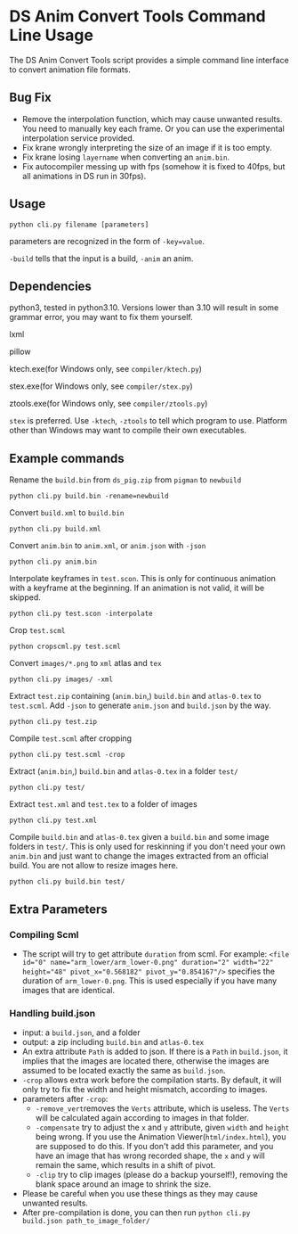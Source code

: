 # DS Anim Convert Tools Command Line Usage

The DS Anim Convert Tools script provides a simple command line interface to convert animation file formats.

## Bug Fix

- Remove the interpolation function, which may cause unwanted results. You need to manually key each frame. Or you can use the experimental interpolation service provided.
- Fix krane wrongly interpreting the size of an image if it is too empty.
- Fix krane losing `layername` when converting an `anim.bin`.
- Fix autocompiler messing up with fps (somehow it is fixed to 40fps, but all animations in DS run in 30fps).

## Usage

```shell
python cli.py filename [parameters]
```

parameters are recognized in the form of `-key=value`.

`-build` tells that the input is a build, `-anim` an anim.

## Dependencies

python3, tested in python3.10. Versions lower than 3.10 will result in some grammar error, you may want to fix them yourself.

lxml

pillow

ktech.exe(for Windows only, see `compiler/ktech.py`)

stex.exe(for Windows only, see `compiler/stex.py`)

ztools.exe(for Windows only, see `compiler/ztools.py`)

`stex` is preferred. Use `-ktech`, `-ztools` to tell which program to use. Platform other than Windows may want to compile their own executables. 

## Example commands

Rename the `build.bin` from `ds_pig.zip` from `pigman` to `newbuild`

```shell
python cli.py build.bin -rename=newbuild
```

Convert `build.xml` to `build.bin`

```shell
python cli.py build.xml
```

Convert `anim.bin` to `anim.xml`, or `anim.json` with `-json`

```shell
python cli.py anim.bin
```

Interpolate keyframes in `test.scon`. This is only for continuous animation with a keyframe at the beginning. If an animation is not valid, it will be skipped.

```shell
python cli.py test.scon -interpolate
```

Crop `test.scml`

```shell
python cropscml.py test.scml
```

Convert `images/*.png` to `xml` atlas and `tex`

```shell
python cli.py images/ -xml
```

Extract `test.zip` containing (`anim.bin`,) `build.bin` and `atlas-0.tex` to `test.scml`. Add `-json` to generate `anim.json` and `build.json` by the way.

```shell
python cli.py test.zip
```

Compile `test.scml` after cropping

```shell
python cli.py test.scml -crop
```

Extract (`anim.bin`,) `build.bin` and `atlas-0.tex` in a folder `test/`

```shell
python cli.py test/
```

Extract `test.xml` and `test.tex` to a folder of images

```shell
python cli.py test.xml
```

Compile `build.bin` and `atlas-0.tex` given a `build.bin` and some image folders in `test/`. This is only used for reskinning if you don't need your own `anim.bin` and just want to change the images extracted from an official build. You are not allow to resize images here.

```shell
python cli.py build.bin test/
```

## Extra Parameters

### Compiling Scml

- The script will try to get attribute `duration` from scml. For example: `<file id="0" name="arm_lower/arm_lower-0.png" duration="2" width="22" height="48" pivot_x="0.568182" pivot_y="0.854167"/>` specifies the duration of `arm_lower-0.png`. This is used especially if you have many images that are identical.

### Handling build.json

- input: a `build.json`, and a folder
- output: a zip including `build.bin` and `atlas-0.tex`
- An extra attribute `Path` is added to json. If there is a `Path` in `build.json`, it implies that the images are located there, otherwise the images are assumed to be located exactly the same as `build.json`.
- `-crop` allows extra work before the compilation starts. By default, it will only try to fix the width and height mismatch, according to images.
- parameters after `-crop`:
  - `-remove_vert`removes the `Verts` attribute, which is useless. The `Verts` will be calculated again according to images in that folder.
  - `-compensate` try to adjust the `x` and `y` attribute, given `width` and `height` being wrong. If you use the Animation Viewer(`html/index.html`), you are supposed to do this. If you don't add this parameter, and you have an image that has wrong recorded shape, the `x` and `y` will remain the same, which results in a shift of pivot.
  -  `-clip` try to clip images (please do a backup yourself!), removing the blank space around an image to shrink the size.
- Please be careful when you use these things as they may cause unwanted results.
- After pre-compilation is done, you can then run `python cli.py build.json path_to_image_folder/`
